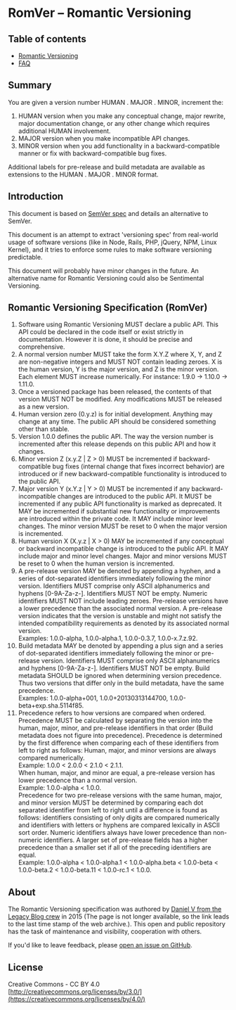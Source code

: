 # RomVer – Romantic Versioning

## Table of contents
* [Romantic Versioning](README.md)
* [FAQ](FAQ.md)

## Summary

You are given a version number HUMAN . MAJOR . MINOR,  increment the:

1. HUMAN version when you make any conceptual change, major rewrite, major documentation change, or any other change which requires additional HUMAN involvement.
2. MAJOR version when you make incompatible API changes.
3. MINOR version when you add functionality in a backward-compatible manner or fix with backward-compatible bug fixes.

Additional labels for pre-release and build metadata are available as extensions to the HUMAN . MAJOR . MINOR format.

## Introduction

This document is based on [SemVer spec](https://semver.org/) and details an alternative to SemVer.

This document is an attempt to extract 'versioning spec' from real-world usage of software versions (like in Node, Rails, PHP, jQuery, NPM, Linux Kernel), and it tries to enforce some rules to make software versioning predictable.

This document will probably have minor changes in the future. An alternative name for Romantic Versioning could also be Sentimental Versioning.

## Romantic Versioning Specification (RomVer)

1. Software using Romantic Versioning MUST declare a public API. This API could be declared in the code itself or exist strictly in documentation. However it is done, it should be precise and comprehensive.
2. A normal version number MUST take the form X.Y.Z where X, Y, and Z are non-negative integers and MUST NOT contain leading zeroes. X is the human version, Y is the major version, and Z is the minor version. Each element MUST increase numerically. For instance: 1.9.0 -> 1.10.0 -> 1.11.0.
3. Once a versioned package has been released, the contents of that version MUST NOT be modified. Any modifications MUST be released as a new version.
4. Human version zero (0.y.z) is for initial development. Anything may change at any time. The public API should be considered something other than stable.
5. Version 1.0.0 defines the public API. The way the version number is incremented after this release depends on this public API and how it changes.
6. Minor version Z (x.y.Z | Z > 0) MUST be incremented if backward-compatible bug fixes (internal change that fixes incorrect behavior) are introduced or if new backward-compatible functionality is introduced to the public API.
7. Major version Y (x.Y.z | Y > 0) MUST be incremented if any backward-incompatible changes are introduced to the public API. It MUST be incremented if any public API functionality is marked as deprecated. It MAY be incremented if substantial new functionality or improvements are introduced within the private code. It MAY include minor level changes. The minor version MUST be reset to 0 when the major version is incremented.
8. Human version X (X.y.z | X > 0) MAY be incremented if any conceptual or backward incompatible change is introduced to the public API. It MAY include major and minor level changes. Major and minor versions MUST be reset to 0 when the human version is incremented.
9. A pre-release version MAY be denoted by appending a hyphen, and a series of dot-separated identifiers immediately following the minor version. Identifiers MUST comprise only ASCII alphanumerics and hyphens [0-9A-Za-z-]. Identifiers MUST NOT be empty. Numeric identifiers MUST NOT include leading zeroes. Pre-release versions have a lower precedence than the associated normal version. A pre-release version indicates that the version is unstable and might not satisfy the intended compatibility requirements as denoted by its associated normal version.<br>
Examples: 1.0.0-alpha, 1.0.0-alpha.1, 1.0.0-0.3.7, 1.0.0-x.7.z.92.
10. Build metadata MAY be denoted by appending a plus sign and a series of dot-separated identifiers immediately following the minor or pre-release version. Identifiers MUST comprise only ASCII alphanumerics and hyphens [0-9A-Za-z-]. Identifiers MUST NOT be empty. Build metadata SHOULD be ignored when determining version precedence. Thus two versions that differ only in the build metadata, have the same precedence.<br>
Examples: 1.0.0-alpha+001, 1.0.0+20130313144700, 1.0.0-beta+exp.sha.5114f85.
11. Precedence refers to how versions are compared when ordered. Precedence MUST be calculated by separating the version into the human, major, minor, and pre-release identifiers in that order (Build metadata does not figure into precedence). Precedence is determined by the first difference when comparing each of these identifiers from left to right as follows: Human, major, and minor versions are always compared numerically.<br>
Example: 1.0.0 < 2.0.0 < 2.1.0 < 2.1.1.<br>
When human, major, and minor are equal, a pre-release version has lower precedence than a normal version.<br>
Example: 1.0.0-alpha < 1.0.0.<br>
Precedence for two pre-release versions with the same human, major, and minor version MUST be determined by comparing each dot separated identifier from left to right until a difference is found as follows: identifiers consisting of only digits are compared numerically and identifiers with letters or hyphens are compared lexically in ASCII sort order. Numeric identifiers always have lower precedence than non-numeric identifiers. A larger set of pre-release fields has a higher precedence than a smaller set if all of the preceding identifiers are equal.<br>
Example: 1.0.0-alpha < 1.0.0-alpha.1 < 1.0.0-alpha.beta < 1.0.0-beta < 1.0.0-beta.2 < 1.0.0-beta.11 < 1.0.0-rc.1 < 1.0.0.

About
-----

The Romantic Versioning specification was authored by [Daniel V from the Legacy Blog crew](https://web.archive.org/web/20221003075344/http://blog.legacyteam.info/2015/12/romver-romantic-versioning/) in 2015 (The page is not longer available, so the link leads to the last time stamp of the web archive.). This open and public repository has the task of maintenance and visibility, cooperation with others.

If you'd like to leave feedback, please [open an issue on
GitHub](https://github.com/romversioning/romver/issues).


License
-------

Creative Commons - CC BY 4.0
[http://creativecommons.org/licenses/by/3.0/](https://creativecommons.org/licenses/by/4.0/)
